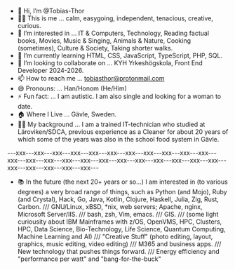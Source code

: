 - 👋 Hi, I’m @Tobias-Thor
- 🙋‍♂️ This is me ... calm, easygoing, independent, tenacious, creative, curious.
- 👀 I’m interested in ... IT & Computers, Technology, Reading factual books, Movies, Music & Singing, Animals & Nature, Cooking (sometimes), Culture & Society, Taking shorter walks.
- 🌱 I’m currently learning HTML, CSS, JavaScript, TypeScript, PHP, SQL.
- 💞️ I’m looking to collaborate on ... KYH Yrkeshögskola, Front End Developer 2024-2026.
- 📫 How to reach me ... tobiasthor@protonmail.com
- 😄 Pronouns: ... Han/Honom (He/Him)
- ⚡ Fun fact: ... I am autistic. I am also single and looking for a woman to date.
- 🏠 Where I Live ... Gävle, Sweden.
- 👨‍💻 My background ... I am a trained IT-technician who studied at Läroviken/SDCA, previous experience as a Cleaner for about 20 years of which some of the years was also in the school food system in Gävle.

---xxx---xxx---xxx---xxx---xxx---xxx---xxx---xxx---xxx---xxx---xxx---xxx---xxx---xxx---xxx---xxx---xxx---xxx---xxx---xxx---xxx---xxx---xxx---xxx---xxx---xxx---xxx---xxx---

- 📚 In the future (the next 20+ years or so...) I am interested in (to various degrees) a very broad range of things, such as Python (and Mojo), Ruby (and Crystal), Hack, Go, Java, Kotlin, Clojure, Haskell, Julia, Zig, Rust, Carbon. /// GNU/Linux, xBSD, *nix, web servers; Apache, nginx, Microsoft Server/IIS. /// bash, zsh, Vim, emacs. /// GIS. /// (some light curiousity about IBM Mainframes with z/OS, OpenVMS, HPC, Clusters, HPC, Data Science, Bio-Technology, Life Science, Quantum Computing, Machine Learning and AI) /// "Creative Stuff" (photo editing, layout, graphics, music editing, video editing) /// M365 and business apps. /// New technology that pushes things forward. ///
Energy efficiency and "performance per watt" and "bang-for-the-buck"

<!---
Tobias-Thor/Tobias-Thor is a ✨ special ✨ repository because its `README.md` (this file) appears on your GitHub profile.
You can click the Preview link to take a look at your changes.
--->
